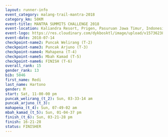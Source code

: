 ```yaml
---
layout: runner-info 
event_category: malang-trail-mantra-2018 
category_km: 50KM 
event-title: MANTRA SUMMITS CHALLENGE 2018 
event-location: Kaliandra Resort, Prigen, Pasuruan Jawa Timur, Indonesia 
event-logo: https://res.cloudinary.com/dykbosktl/image/upload/v1573623800/Logo/mantra-hiam_fujkqd.png 
event-date: 2018-07-14 
checkpoint-name2: Puncak Welirang (T-2) 
checkpoint-name3: Puncak Arjuno (T-3) 
checkpoint-name4: Mahapena (T-4) 
checkpoint-name5: Mbah Kamad (T-5) 
checkpoint-name6: FINISH (T-6) 
overall_rank: 15
gender_rank: 13
bib: 5046
first_name: Redi
last_name: Hartono
gender: M
start: Sat, 11-00-00 pm
puncak_welirang_(t_2): Sun, 03-33-14 am
puncak_arjuno_(t_3): 
mahapena_(t_4): Sun, 07-49-02 am
mbah_kamad_(t_5): Sun, 01-04-37 pm
finish_(t_6): Sun, 03-21-28 pm
finish: 16-21-28
status: FINISHER
---
```

